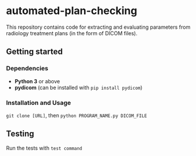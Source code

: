 # automated-plan-checking 
This repository contains code for extracting and evaluating parameters from radiology treatment plans (in the form of DICOM files). 

## Getting started
### Dependencies
- **Python 3** or above
- **pydicom** (can be installed with `pip install pydicom`)
### Installation and Usage
`git clone [URL]`, then
`python PROGRAM_NAME.py DICOM_FILE`

## Testing
Run the tests with `test command`

